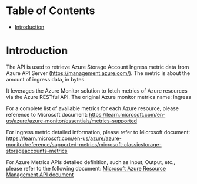 # Table of Contents
- [Introduction](#introduction)


# Introduction <a name="introduction"></a>
The API is used to retrieve Azure Storage Account Ingress metric data from Azure API Server (https://management.azure.com/). The metric is about the amount of ingress data, in bytes.



It leverages the Azure Monitor solution to fetch metrics of Azure resources via the Azure RESTful API. The original Azure monitor metrics name: Ingress



For a complete list of available metrics for each Azure resource, please reference to Microsoft document: https://learn.microsoft.com/en-us/azure/azure-monitor/essentials/metrics-supported

For Ingress metric detailed information, please refer to Microsoft document: https://learn.microsoft.com/en-us/azure/azure-monitor/reference/supported-metrics/microsoft-classicstorage-storageaccounts-metrics

For Azure Metrics APIs detailed definition, such as Input, Output, etc., please refer to the following document:
[Microsoft Azure Resource Management API document](https://learn.microsoft.com/en-us/rest/api/monitor/metrics/list?view=rest-monitor-2023-10-01&tabs=HTTP)
